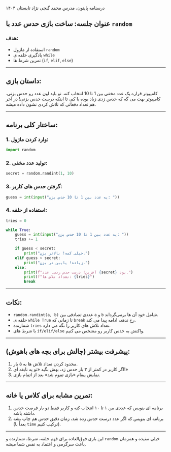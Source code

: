 درسنامه پایتون، مدرس محمد گنجی نژاد تابستان ۱۴۰۴
## عنوان جلسه: ساخت بازی حدس عدد با `random`

### هدف:

* استفاده از ماژول `random`
* یادگیری حلقه‌ ی `while`
* تمرین شرط‌ ها (`if`, `elif`, `else`)

---

## داستان بازی:
کامپیوتر قراره یک عدد مخفی بین 1 تا 10 انتخاب کنه.
تو باید اون عدد رو حدس بزنی.
کامپیوتر بهت می‌ گه که حدس زدی زیاد بوده یا کم، تا اینکه درست حدس بزنی!
در آخر هم تعداد دفعاتی که تلاش کردی نشون داده میشه.

---

## ساختار کلی برنامه:

### 1. وارد کردن ماژول:

```python
import random
```

### 2. تولید عدد مخفی:

```python
secret = random.randint(1, 10)
```

### 3. گرفتن حدس‌ های کاربر:

```python
guess = int(input("یه عدد بین 1 تا 10 حدس بزن: "))
```

### 4. استفاده از حلقه:

```python
tries = 0

while True:
    guess = int(input("یه عدد بین 1 تا 10 حدس بزن: "))
    tries += 1

    if guess < secret:
        print("خیلی کمه! بالاتر بزن.")
    elif guess > secret:
        print("زیاده! پایین‌ تر بزن.")
    else:
        print(f"آفرین! درست حدس زدی. عدد {secret} بود.")
        print(f"تعداد تلاش‌ ها: {tries}")
        break
```

---

## نکات:

* `random.randint(a, b)` عددی تصادفی بین `a` و `b` شامل خود آن ‌ها برمی‌گرداند.
* حلقه‌ ی `while True` تا زمانی که `break` رخ ندهد، ادامه پیدا می ‌کند.
* شمارنده `tries` تعداد تلاش ‌های کاربر را نگه می ‌دارد.
* با شرط‌ های `if/elif/else` واکنش به حدس کاربر رو مشخص می ‌کنیم.

---

##  پیشرفت بیشتر (چالش برای بچه‌ های باهوش):

1. محدود کردن تعداد تلاش‌ ها به ۵ بار.
2. اگر کاربر در کمتر از ۳ بار حدس زد، بهش بگید «تو یه نابغه‌ ای!»
3. نمایش پیغام «بازی تموم شد» بعد از اتمام بازی.

---

## تمرین مشابه برای کلاس یا خانه:

1. برنامه ‌ای بنویس که عددی بین ۱ تا ۱۰ انتخاب کنه و کاربر فقط دو بار فرصت حدس داشته باشه.
2. برنامه‌ ای بنویس که اگر عدد درست حدس زده شد، زمان دقیق حدس هم چاپ بشه (بعداً با `time` ترکیب کنیم).

---

این بازی فوق‌العاده برای فهم حلقه، شرط، شمارنده و `random` خیلی مفیده و همزمان باعث سرگرمی و اعتماد به نفس شما میشه.
